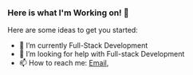 ### Here is what I'm Working on! 👋

Here are some ideas to get you started:

- 🌱 I’m currently Full-Stack Development
- 🤔 I’m looking for help with Full-stack Development
- 📫 How to reach me: [Email](Bishal.pahari53@gmail.com), 
